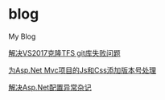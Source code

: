 # blog
My Blog

[解决VS2017克隆TFS git库失败问题](https://github.com/yuanrui/blog/issues/21)

[为Asp.Net Mvc项目的Js和Css添加版本号处理](https://github.com/yuanrui/blog/issues/1)

[解决Asp.Net配置异常杂记](https://github.com/yuanrui/blog/issues/4)

